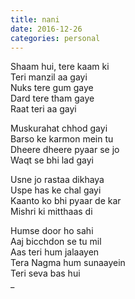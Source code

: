 ```yaml
---
title: nani
date: 2016-12-26
categories: personal
---
```


Shaam hui, tere kaam ki  
Teri manzil aa gayi  
Nuks tere gum gaye  
Dard tere tham gaye  
Raat teri aa gayi  

Muskurahat chhod gayi  
Barso ke karmon mein tu  
Dheere dheere pyaar se jo  
Waqt se bhi lad gayi  

Usne jo rastaa dikhaya  
Uspe has ke chal gayi  
Kaanto ko bhi pyaar de kar  
Mishri ki mitthaas di  

Humse door ho sahi  
Aaj bicchdon se tu mil  
Aas teri hum jalaayen  
Tera Nagma hum sunaayein  
Teri seva bas hui  
_
